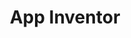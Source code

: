 ---
title: App Inventor
list:
  collection: projects
  filter: "item.experience.libraries contains 'app-inventor'"
---